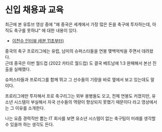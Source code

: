 # 신입 채용과 교육

최근에 본 유튜브 영상 중에 "왜 중국은 세계에서 가장 많은 돈을 축구에 투자하는데, 아직도 축구를 못하냐" 에 대한 내용이 있다.

* [이천수 인터뷰 (6분 11초부터)](https://youtu.be/JDLQlNVps_U?t=371)

중국의 축구 프로리그에는 유럽, 남미의 슈퍼스타들을 연봉 몇백억씩을 주면서 데려왔다.  
근데 중국은 이번 월드컵 (2022 카타르 월드컵) 도 결국 베트남에 1:3 완패해서 본선 진출을 실패했다.  
  
슈퍼스타들과 프로리그를 함께 뛰고 그 선수들의 기량을 바로 옆에서 보고 있는데도 말이다.  
  
프로리그에만 투자해서 프로 축구리그는 외부 용병들도 오고, 전체 연봉도 커졌지만, 유소년 시스템이 부실해서 자국 선수들의 역량이 향상되지 못했기 때문이다 라고 영상에서는 그 이유를 소개한다.  
  
나는 요즘 경력직만 뽑는 IT 회사를 보면 
유소년 시스템이 없는 축구팀이 미래를 생각할 수 있을까 하는 생각도 든다.  
